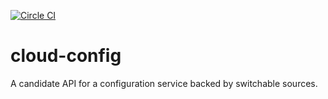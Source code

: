 [![Circle CI](https://circleci.com/gh/AdaptiveConsulting/JPMC-Cloud.svg?style=svg&circle-token=801547883329d22e505634493b58b26fbb742e46)](https://circleci.com/gh/AdaptiveConsulting/JPMC-Cloud)


cloud-config
============

A candidate API for a configuration service backed by switchable sources.

